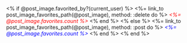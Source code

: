<% if @post_image.favorited_by?(current_user) %>
  <%= link_to post_image_favorites_path(@post_image), method: :delete do %>
    <i class="fas fa-heart" style="color:red;"><%= @post_image.favorites.count %></i>
  <% end %>
<% else %>
  <%= link_to post_image_favorites_path(@post_image), method: :post do %>
    <i class="fas fa-heart" style="color:blue;"><%= @post_image.favorites.count %></i>
  <% end %>
<% end %>